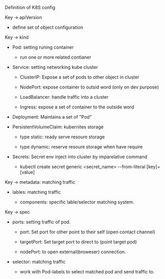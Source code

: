 Definition of K8S config

Key -> apiVersion

- define set of object configuration

Key -> kind

- Pod: setting runing container

  - run one or more related contianer

- Service: setting networking kube cluster

  - ClusterIP: Expose a set of pods to other object in cluster

  - NodePort: expose container to outsid word
    (only on dev purpose)

  - LoadBalancer: handle traffic into a cluster

  - Ingress: expose a set of container to the outside word

- Deployment: Maintains a set of "Pod"

- PersistentVolumeClaim: kubernites storage

  - type static: ready serve resoure storage

  - type dynamic: reserve resoure storage when have require

- Secrets: Secret env inject into cluster by imparelative command

  - kubectl create secret generic <secret_name> --from-literal [key]=[value]

Key -> metadata: matching traffic

- lables: matching traffic

  - components: specific lable/selector matching system.

Key -> spec

- ports: setting traffic of pod.

  - port: Set port for other point to their self
    (open contact channel)

  - targetPort: Set target port to direct to
    (point target pod)

  - nodePort: to open external(broweser) connection.

- selector: matching traffic

  - work with Pod-labels to select matched pod and send traffic to.
